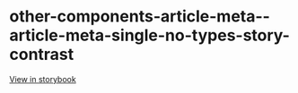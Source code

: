 # other-components-article-meta--article-meta-single-no-types-story-contrast

[View in storybook](https://raw.githack.com/Independent-Digital-News-and-Media-Ltd/standard-pwamp-sb/PR-307-sb/index.html?path=/story/other-components-article-meta--article-meta-single-no-types-story-contrast)